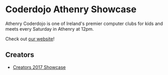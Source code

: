 # Coderdojo Athenry Showcase

Athenry Coderdojo is one of Ireland's premier computer clubs for kids and meets every Saturday in Athenry at 12pm.

Check out [our website](http://coderdojoathenry.com)!

## Creators
- [Creators 2017 Showcase](creators2017)


